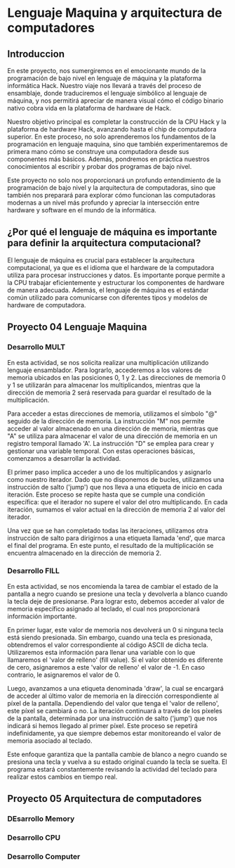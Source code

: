 # Lenguaje Maquina y arquitectura de computadores 
## Introduccion 
En este proyecto, nos sumergiremos en el emocionante mundo de la programación de bajo nivel en lenguaje de máquina y la plataforma informática Hack. Nuestro viaje nos llevará a través del proceso de ensamblaje, donde traduciremos el lenguaje simbólico al lenguaje de máquina, y nos permitirá apreciar de manera visual cómo el código binario nativo cobra vida en la plataforma de hardware de Hack.

Nuestro objetivo principal es completar la construcción de la CPU Hack y la plataforma de hardware Hack, avanzando hasta el chip de computadora superior. En este proceso, no solo aprenderemos los fundamentos de la programación en lenguaje maquina, sino que también experimentaremos de primera mano cómo se construye una computadora desde sus componentes más básicos. Además, pondremos en práctica nuestros conocimientos al escribir y probar dos programas de bajo nivel.

Este proyecto no solo nos proporcionará un profundo entendimiento de la programación de bajo nivel y la arquitectura de computadoras, sino que también nos preparará para explorar cómo funcionan las computadoras modernas a un nivel más profundo y apreciar la intersección entre hardware y software en el mundo de la informática.

## ¿Por qué el lenguaje de máquina es importante para definir la arquitectura computacional?
El lenguaje de máquina es crucial para establecer la arquitectura computacional, ya que es el idioma que el hardware de la computadora utiliza para procesar instrucciones y datos. Es importante porque permite a la CPU trabajar eficientemente y estructurar los componentes de hardware de manera adecuada. Además, el lenguaje de máquina es el estándar común utilizado para comunicarse con diferentes tipos y modelos de hardware de computadora.

## Proyecto 04 Lenguaje Maquina 
### Desarrollo MULT
En esta actividad, se nos solicita realizar una multiplicación utilizando lenguaje ensamblador. Para lograrlo, accederemos a los valores de memoria ubicados en las posiciones 0, 1 y 2. Las direcciones de memoria 0 y 1 se utilizarán para almacenar los multiplicandos, mientras que la dirección de memoria 2 será reservada para guardar el resultado de la multiplicación.

Para acceder a estas direcciones de memoria, utilizamos el símbolo "@" seguido de la dirección de memoria. La instrucción "M" nos permite acceder al valor almacenado en una dirección de memoria, mientras que "A" se utiliza para almacenar el valor de una dirección de memoria en un registro temporal llamado 'A'. La instrucción "D" se emplea para crear y gestionar una variable temporal. Con estas operaciones básicas, comenzamos a desarrollar la actividad.

El primer paso implica acceder a uno de los multiplicandos y asignarlo como nuestro iterador. Dado que no disponemos de bucles, utilizamos una instrucción de salto ('jump') que nos lleva a una etiqueta de inicio en cada iteración. Este proceso se repite hasta que se cumple una condición específica: que el iterador no supere el valor del otro multiplicando. En cada iteración, sumamos el valor actual en la dirección de memoria 2 al valor del iterador.

Una vez que se han completado todas las iteraciones, utilizamos otra instrucción de salto para dirigirnos a una etiqueta llamada 'end', que marca el final del programa. En este punto, el resultado de la multiplicación se encuentra almacenado en la dirección de memoria 2.

### Desarrollo FILL

En esta actividad, se nos encomienda la tarea de cambiar el estado de la pantalla a negro cuando se presione una tecla y devolverla a blanco cuando la tecla deje de presionarse. Para lograr esto, debemos acceder al valor de memoria específico asignado al teclado, el cual nos proporcionará información importante.

En primer lugar, este valor de memoria nos devolverá un 0 si ninguna tecla está siendo presionada. Sin embargo, cuando una tecla es presionada, obtendremos el valor correspondiente al código ASCII de dicha tecla. Utilizaremos esta información para llenar una variable con lo que llamaremos el 'valor de relleno' (fill value). Si el valor obtenido es diferente de cero, asignaremos a este 'valor de relleno' el valor de -1. En caso contrario, le asignaremos el valor de 0.

Luego, avanzamos a una etiqueta denominada 'draw', la cual se encargará de acceder al último valor de memoria en la dirección correspondiente al píxel de la pantalla. Dependiendo del valor que tenga el 'valor de relleno', este píxel se cambiará o no. La iteración continuará a través de los píxeles de la pantalla, determinada por una instrucción de salto ('jump') que nos indicará si hemos llegado al primer píxel. Este proceso se repetirá indefinidamente, ya que siempre debemos estar monitoreando el valor de memoria asociado al teclado.

Este enfoque garantiza que la pantalla cambie de blanco a negro cuando se presiona una tecla y vuelva a su estado original cuando la tecla se suelta. El programa estará constantemente revisando la actividad del teclado para realizar estos cambios en tiempo real.

## Proyecto 05 Arquitectura de computadores

### DEsarrollo Memory

### Desarrollo CPU 

### Desarrollo Computer 
